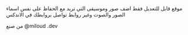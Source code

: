موقع قابل للتعديل فقط اضف صور وموسيقى التي تريد مع الحفاظ على نفس اسماء الصور والصوت وغير روابط تواصل بروابطك في الاندكس








من صنع @miloud .dev

